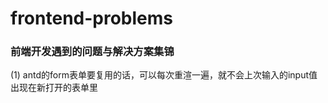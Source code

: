 # frontend-problems
<h3>前端开发遇到的问题与解决方案集锦</h3>

(1) antd的form表单要复用的话，可以每次重渲一遍，就不会上次输入的input值出现在新打开的表单里
